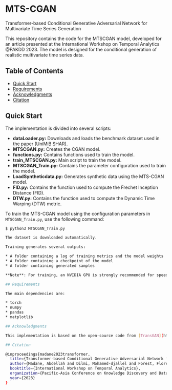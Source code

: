 # MTS-CGAN
Transformer-based Conditional Generative Adversarial Network for Multivariate Time Series Generation

This repository contains the code for the MTSCGAN model, developed for an article presented at the International Workshop on Temporal Analytics @PAKDD 2023. The model is designed for the conditional generation of realistic multivariate time series data. 
## Table of Contents

- [Quick Start](#quick-start)
- [Requirements](#requirements)
- [Acknowledgments](#acknowledgments)
- [Citation](#citation)

## Quick Start

The implementation is divided into several scripts:

* **dataLoader.py:** Downloads and loads the benchmark dataset used in the paper (UniMiB SHAR).
* **MTSCGAN.py:** Creates the CGAN model.
* **functions.py:** Contains functions used to train the model.
* **train_MTSCGAN.py:** Main script to train the model.
* **MTSCGAN_Train.py:** Contains the parameter configuration used to train the model.
* **LoadSyntheticdata.py:** Generates synthetic data using the MTS-CGAN model.
* **FID.py:** Contains the function used to compute the Frechet Inception Distance (FID).
* **DTW.py:** Contains the function used to compute the Dynamic Time Warping (DTW) metric.

To train the MTS-CGAN model using the configuration parameters in `MTSCGAN_Train.py`, use the following command:
```bash
$ python3 MTSCGAN_Train.py

The dataset is downloaded automatically.

Training generates several outputs:

* A folder containing a log of training metrics and the model weights
* A folder containing a checkpoint of the model
* A folder containing generated samples

**Note**: For training, an NVIDIA GPU is strongly recommended for speed. CPU is supported but training is very slow.

## Requirements

The main dependencies are:

* torch
* numpy
* pandas
* matplotlib

## Acknowledgments

This implementation is based on the open-source code from [TransGAN](https://github.com/VITA-Group/TransGAN) and [TTSGAN](https://github.com/imics-lab/tts-gan). We would like to express our gratitude for their contribution to the research community.

## Citation

@inproceedings{madane2023transformer,
  title={Transformer-based Conditional Generative Adversarial Network for Multivariate Time Series Generation},
  author={Madane, Abdellah and Dilmi, Mohamed-djallel and Forest, Florent and Azzag, Hanane and Lebbah, Mustapha and Lacaille, Jerome},
  booktitle={International Workshop on Temporal Analytics},
  organization={Pacific-Asia Conference on Knowledge Discovery and Data Mining},
  year={2023}
}


